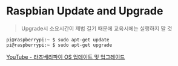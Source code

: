 # Raspbian Update and Upgrade
> Upgrade시 소요시간이 제법 길기 때문에 교육시에는 실행하지 말 것

<pre>
<code>pi@raspberrypi:~ $ sudo apt-get update</code>
<code>pi@raspberrypi:~ $ sudo apt-get upgrade</code>
</pre>

[YouTube - 라즈베리파이 OS 업데이트 및 업그레이드](https://youtu.be/ODfQbZxYp7Y)
